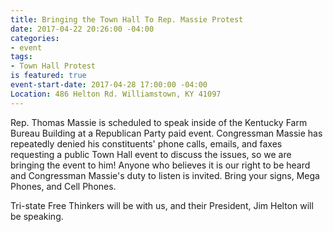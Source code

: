 ```yaml
---
title: Bringing the Town Hall To Rep. Massie Protest
date: 2017-04-22 20:26:00 -04:00
categories:
- event
tags:
- Town Hall Protest
is featured: true
event-start-date: 2017-04-28 17:00:00 -04:00
Location: 486 Helton Rd. Williamstown, KY 41097
---
```


Rep. Thomas Massie is scheduled to speak inside of the Kentucky Farm Bureau Building at a Republican Party paid event. Congressman Massie has repeatedly denied his constituents' phone calls, emails, and faxes requesting a public Town Hall event to discuss the issues, so we are bringing the event to him! Anyone who believes it is our right to be heard and Congressman Massie's duty to listen is invited. Bring your signs, Mega Phones, and Cell Phones.

Tri-state Free Thinkers will be with us, and their President, Jim Helton will be speaking.